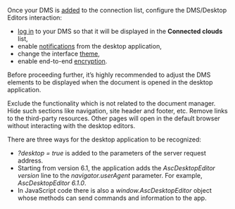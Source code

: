 Once your DMS is [added](/desktop/addingdms/) to the connection list, configure the DMS/Desktop Editors interaction:

* [log in](/desktop/addingdms/loginlogout) to your DMS so that it will be displayed in the **Connected clouds** list,
* enable [notifications](/desktop/addingdms/notifications) from the desktop application,
* change the interface [theme](/desktop/addingdms/changingtheme),
* enable end-to-end [encryption](/desktop/addingdms/encryption).

Before proceeding further, it’s highly recommended to adjust the DMS elements to be displayed when the document is opened in the desktop application.

Exclude the functionality which is not related to the document manager. Hide such sections like navigation, site header and footer, etc. Remove links to the third-party resources. Other pages will open in the default browser without interacting with the desktop editors.

There are three ways for the desktop application to be recognized:

* *?desktop = true* is added to the parameters of the server request address.
* Starting from version 6.1, the application adds the *AscDesktopEditor $version$* line to the *navigator.userAgent* parameter. For example, *AscDesktopEditor 6.1.0*.
* In JavaScript code there is also a *window\.AscDesktopEditor* object whose methods can send commands and information to the app.
